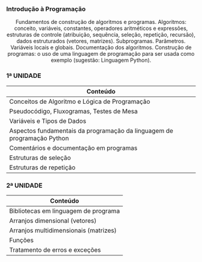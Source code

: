 ### Introdução à Programação

<p align="center">
Fundamentos de construção de algoritmos e programas. Algoritmos: conceito, variáveis, constantes, operadores aritméticos e
expressões, estruturas de controle (atribuição, sequência, seleção, repetição, recursão), dados estruturados (vetores, matrizes).
Subprogramas. Parâmetros. Variáveis locais e globais. Documentação dos algoritmos. Construção de programas: o uso de uma
linguagem de programação para ser usada como exemplo (sugestão: Linguagem Python).
</p>


### 1ª UNIDADE
| Conteúdo|
|--|
| Conceitos de Algoritmo e Lógica de Programação|
| Pseudocódigo, Fluxogramas, Testes de Mesa|
| Variáveis e Tipos de Dados|
| Aspectos fundamentais da programação da linguagem de programação Python|
| Comentários e documentação em programas|
| Estruturas de seleção|
| Estruturas de repetição|

### 2ª UNIDADE
| Conteúdo|
|--|
| Bibliotecas em linguagem de programa|
| Arranjos dimensional (vetores)|
| Arranjos multidimensionais (matrizes)|
| Funções|
| Tratamento de erros e exceções|
